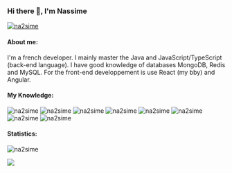 ### Hi there 👋, I'm Nassime
<p align="left"> <a href="" /> 
  <img src="https://komarev.com/ghpvc/?username=na2sime&style=for-the-badge" alt="na2sime" />
  <a href="https://twitter.com/na2sime_abd" target="_blank" >
</a> 

<h4 align="left">About me:</h4>
I'm a french developer. I mainly master the Java and JavaScript/TypeScript (back-end language). I have good knowledge of databases MongoDB, Redis and MySQL.
For the front-end developpement is use React (my bby) and Angular.

<h4 align="left">My Knowledge:</h4>
<p align="left"> 
  <img src="https://img.shields.io/badge/java-%23ED8B00.svg?style=for-the-badge&logo=java&logoColor=white" alt="na2sime" />
  <img src="https://img.shields.io/badge/MongoDB-%234ea94b.svg?style=for-the-badge&logo=mongodb&logoColor=white" alt="na2sime" />
  <img src="https://img.shields.io/badge/redis-%23DD0031.svg?style=for-the-badge&logo=redis&logoColor=white" alt="na2sime" />
  <img src="https://img.shields.io/badge/mysql-%2300f.svg?style=for-the-badge&logo=mysql&logoColor=white" alt="na2sime" />
  <img src="https://img.shields.io/badge/javascript-%23323330.svg?style=for-the-badge&logo=javascript&logoColor=%23F7DF1E" alt="na2sime" />
  <img src="https://img.shields.io/badge/html5-%23E34F26.svg?style=for-the-badge&logo=html5&logoColor=white" alt="na2sime" />
  <img src="https://img.shields.io/badge/css3-%231572B6.svg?style=for-the-badge&logo=css3&logoColor=white" alt="na2sime" />
  <img src="https://img.shields.io/badge/git-%23F05033.svg?style=for-the-badge&logo=git&logoColor=white" alt="na2sime" />
</p>
  
<h4 align="left">Statistics:</h4>
<p><img align="" src="https://github-readme-stats.vercel.app/api?username=NA2SIME&show_icons=true&theme=dark" alt="na2sime" /></p>

</div><img src="https://github.com/punitkmryh/punitkmryh/blob/master/wave.svg" />
